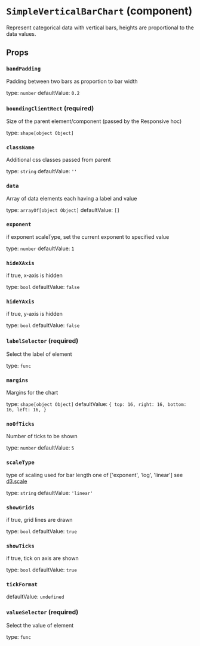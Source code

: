 `SimpleVerticalBarChart` (component)
====================================

Represent categorical data with vertical bars, heights are proportional to the
data values.

Props
-----

### `bandPadding`

Padding between two bars as proportion to bar width

type: `number`
defaultValue: `0.2`


### `boundingClientRect` (required)

Size of the parent element/component (passed by the Responsive hoc)

type: `shape[object Object]`


### `className`

Additional css classes passed from parent

type: `string`
defaultValue: `''`


### `data`

Array of data elements each having a label and value

type: `arrayOf[object Object]`
defaultValue: `[]`


### `exponent`

if exponent scaleType, set the current exponent to specified value

type: `number`
defaultValue: `1`


### `hideXAxis`

if true, x-axis is hidden

type: `bool`
defaultValue: `false`


### `hideYAxis`

if true, y-axis is hidden

type: `bool`
defaultValue: `false`


### `labelSelector` (required)

Select the label of element

type: `func`


### `margins`

Margins for the chart

type: `shape[object Object]`
defaultValue: `{
    top: 16,
    right: 16,
    bottom: 16,
    left: 16,
}`


### `noOfTicks`

Number of ticks to be shown

type: `number`
defaultValue: `5`


### `scaleType`

type of scaling used for bar length
one of ['exponent', 'log', 'linear']
see <a href="https://github.com/d3/d3-scale/blob/master/README.md">d3.scale</a>

type: `string`
defaultValue: `'linear'`


### `showGrids`

if true, grid lines are drawn

type: `bool`
defaultValue: `true`


### `showTicks`

if true, tick on axis are shown

type: `bool`
defaultValue: `true`


### `tickFormat`

defaultValue: `undefined`


### `valueSelector` (required)

Select the value of element

type: `func`

